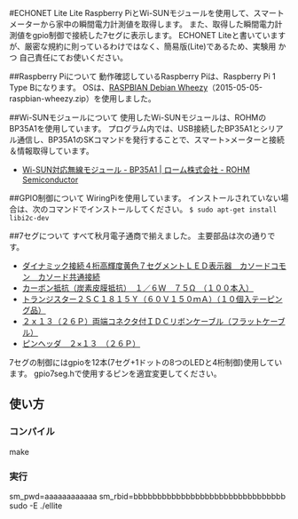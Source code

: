#ECHONET Lite Lite
Raspberry PiとWi-SUNモジュールを使用して、スマートメーターから家中の瞬間電力計測値を取得します。
また、取得した瞬間電力計測値をgpio制御で接続した7セグに表示します。
ECHONET Liteと書いていますが、厳密な規約に則っているわけではなく、簡易版(Lite)であるため、実験用 かつ 自己責任にてお使いください。

##Raspberry Piについて
動作確認しているRaspberry Piは、Raspberry Pi 1 Type Bになります。
OSは、[RASPBIAN Debian Wheezy](https://www.raspberrypi.org/downloads/raspbian/)（2015-05-05-raspbian-wheezy.zip）を使用しました。

##Wi-SUNモジュールについて
使用したWi-SUNモジュールは、ROHMのBP35A1を使用しています。
プログラム内では、USB接続したBP35A1とシリアル通信し、BP35A1のSKコマンドを発行することで、スマート>メーターと接続＆情報取得しています。
- [Wi-SUN対応無線モジュール - BP35A1 | ローム株式会社 - ROHM Semiconductor](http://www.rohm.co.jp/web/japan/products/-/product/BP35A1)

##GPIO制御について
WiringPiを使用しています。
インストールされていない場合は、次のコマンドでインストールしてください。
`$ sudo apt-get install libi2c-dev`

##7セグについて
すべて秋月電子通商で揃えました。
主要部品は次の通りです。
- [ダイナミック接続４桁高輝度黄色７セグメントＬＥＤ表示器　カソードコモン　カソード共通接続](http://akizukidenshi.com/catalog/g/gI-04423/)
- [カーボン抵抗（炭素皮膜抵抗）　１／６Ｗ　７５Ω　（１００本入）](http://akizukidenshi.com/catalog/g/gR-16750/)
- [トランジスター２ＳＣ１８１５Ｙ（６０Ｖ１５０ｍＡ）（１０個入テーピング品）](http://akizukidenshi.com/catalog/g/gI-04268/)
- [２ｘ１３（２６Ｐ）両端コネクタ付ＩＤＣリボンケーブル（フラットケーブル）](http://akizukidenshi.com/catalog/g/gC-06322/)
- [ピンヘッダ　２×１３　（２６Ｐ）](http://akizukidenshi.com/catalog/g/gC-00079/)

7セグの制御にはgpioを12本(7セグ+1ドットの8つのLEDと4桁制御)使用しています。
gpio7seg.hで使用するピンを適宜変更してください。

## 使い方
### コンパイル
make
### 実行
sm_pwd=aaaaaaaaaaaa sm_rbid=bbbbbbbbbbbbbbbbbbbbbbbbbbbbbbbb sudo -E ./ellite